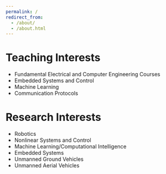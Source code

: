 ```yaml
---
permalink: /
redirect_from: 
  - /about/
  - /about.html
---
```


Teaching Interests
======
- Fundamental Electrical and Computer Engineering Courses  
- Embedded Systems and Control  
- Machine Learning  
- Communication Protocols  

Research Interests
======
- Robotics  
- Nonlinear Systems and Control  
- Machine Learning/Computational Intelligence  
- Embedded Systems  
- Unmanned Ground Vehicles  
- Unmanned Aerial Vehicles  

